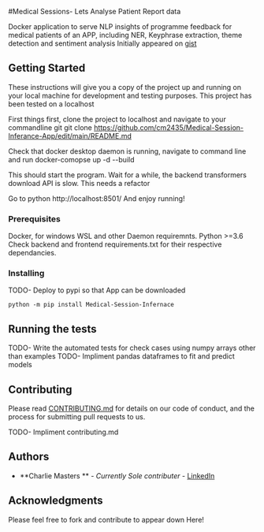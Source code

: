 #Medical Sessions- Lets Analyse Patient Report data

Docker application to serve NLP insights of programme feedback for medical patients of an APP, including NER, Keyphrase extraction, theme detection and sentiment analysis
Initially appeared on
[gist](https://github.com/cm2435)

## Getting Started

These instructions will give you a copy of the project up and running on
your local machine for development and testing purposes. This project has been 
tested on a localhost

First things first, clone the project to localhost and navigate to your commandline 
    git git clone https://github.com/cm2435/Medical-Session-Inferance-App/edit/main/README.md

Check that docker desktop daemon is running, navigate to command line and run
    docker-comopse up -d --build 

This should start the program. Wait for a while, the backend transformers download API is slow. This needs a refactor

Go to 
    python http://localhost:8501/
And enjoy running!
   

### Prerequisites

Docker, for windows WSL and other Daemon requiremnts.
Python >=3.6
Check backend and frontend requirements.txt for their respective dependancies. 

### Installing

TODO- Deploy to pypi so that App can be downloaded

    python -m pip install Medical-Session-Infernace


## Running the tests

TODO- Write the automated tests for check cases using numpy arrays other than examples
TODO- Impliment pandas dataframes to fit and predict models

## Contributing

Please read [CONTRIBUTING.md](CONTRIBUTING.md) for details on our code
of conduct, and the process for submitting pull requests to us.

TODO- Impliment contributing.md 

## Authors

  - **Charlie Masters ** - *Currently Sole contributer* -
    [LinkedIn](https://www.linkedin.com/in/charlie-masters-a55269166/)

## Acknowledgments

Please feel free to fork and contribute to appear down Here! 
